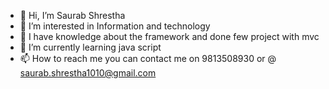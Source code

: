 - 👋 Hi, I’m Saurab Shrestha
- 👀 I’m interested in Information and technology
- 👀 I have knowledge about the framework and done few project with mvc
- 🌱 I’m currently learning java script
- 📫 How to reach me you can contact me on 9813508930 or @ saurab.shrestha1010@gmail.com

<!---
Saurab-1010/Saurab-1010 is a ✨ special ✨ repository because its `README.md` (this file) appears on your GitHub profile.
You can click the Preview link to take a look at your changes.
--->
